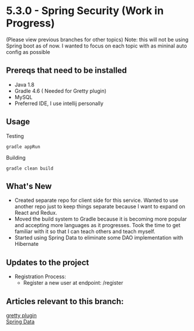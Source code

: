 # 5.3.0 - Spring Security (Work in Progress)
(Please view previous branches for other topics)
Note: this will not be using Spring boot as of now. I wanted to focus on each topic with as mininal auto config as possible

## Prereqs that need to be installed
- Java 1.8
- Gradle 4.6 ( Needed for Gretty plugin)
- MySQL
- Preferred IDE, I use intellij personally

## Usage
Testing
```text
gradle appRun
```
Building
```text
gradle clean build
```

## What's New
- Created separate repo for client side for this service. Wanted to use another repo just to keep things separate because I want to expand on React and Redux.
- Moved the build system to Gradle because it is becoming more popular and accepting more languages as it progresses. Took the time to get familiar with it so that I can teach others and teach myself.
- Started using Spring Data to eliminate some DAO implementation with Hibernate
  
## Updates to the project
- Registration Process:
    - Register a new user at endpoint: /register
    
## Articles relevant to this branch:
[gretty plugin](http://akhikhl.github.io/gretty-doc/Getting-started.html)<br/>
[Spring Data](https://spring.io/guides/gs/accessing-data-jpa/)<br/>